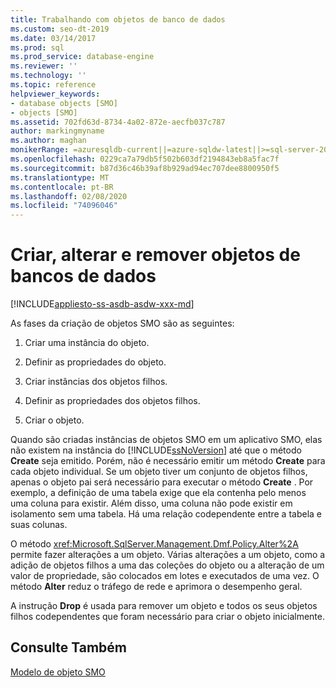 ```yaml
---
title: Trabalhando com objetos de banco de dados
ms.custom: seo-dt-2019
ms.date: 03/14/2017
ms.prod: sql
ms.prod_service: database-engine
ms.reviewer: ''
ms.technology: ''
ms.topic: reference
helpviewer_keywords:
- database objects [SMO]
- objects [SMO]
ms.assetid: 702fd63d-8734-4a02-872e-aecfb037c787
author: markingmyname
ms.author: maghan
monikerRange: =azuresqldb-current||=azure-sqldw-latest||>=sql-server-2016||=sqlallproducts-allversions||>=sql-server-linux-2017||=azuresqldb-mi-current
ms.openlocfilehash: 0229ca7a79db5f502b603df2194843eb8a5fac7f
ms.sourcegitcommit: b87d36c46b39af8b929ad94ec707dee8800950f5
ms.translationtype: MT
ms.contentlocale: pt-BR
ms.lasthandoff: 02/08/2020
ms.locfileid: "74096046"
---
```

# <a name="creating-altering-and-removing-database-objects"></a>Criar, alterar e remover objetos de bancos de dados
[!INCLUDE[appliesto-ss-asdb-asdw-xxx-md](../../../includes/appliesto-ss-asdb-asdw-xxx-md.md)]

  As fases da criação de objetos SMO são as seguintes:  
  
1.  Criar uma instância do objeto.  
  
2.  Definir as propriedades do objeto.  
  
3.  Criar instâncias dos objetos filhos.  
  
4.  Definir as propriedades dos objetos filhos.  
  
5.  Criar o objeto.  

 Quando são criadas instâncias de objetos SMO em um aplicativo SMO, elas não existem na instância do [!INCLUDE[ssNoVersion](../../../includes/ssnoversion-md.md)] até que o método **Create** seja emitido. Porém, não é necessário emitir um método **Create** para cada objeto individual. Se um objeto tiver um conjunto de objetos filhos, apenas o objeto pai será necessário para executar o método **Create** . Por exemplo, a definição de uma tabela exige que ela contenha pelo menos uma coluna para existir. Além disso, uma coluna não pode existir em isolamento sem uma tabela. Há uma relação codependente entre a tabela e suas colunas.  
  
 O método <xref:Microsoft.SqlServer.Management.Dmf.Policy.Alter%2A> permite fazer alterações a um objeto. Várias alterações a um objeto, como a adição de objetos filhos a uma das coleções do objeto ou a alteração de um valor de propriedade, são colocados em lotes e executados de uma vez. O método **Alter** reduz o tráfego de rede e aprimora o desempenho geral.  
  
 A instrução **Drop** é usada para remover um objeto e todos os seus objetos filhos codependentes que foram necessário para criar o objeto inicialmente.  
  
## <a name="see-also"></a>Consulte Também  
 [Modelo de objeto SMO](../../../relational-databases/server-management-objects-smo/smo-object-model.md)  
  
  
